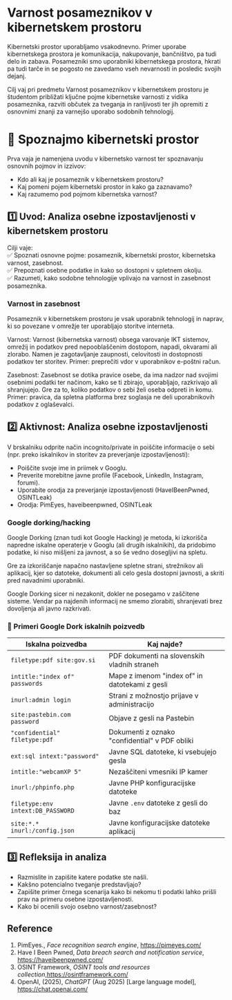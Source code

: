 # Varnost posameznikov v kibernetskem prostoru

Kibernetski prostor uporabljamo vsakodnevno. Primer uporabe kibernetskega prostora je komunikacija, nakupovanje, bančništvo, pa tudi delo in zabava. Posamezniki smo uporabniki kibernetskega prostora, hkrati pa tudi tarče in se pogosto ne zavedamo vseh nevarnosti in posledic svojih dejanj.

Cilj vaj pri predmetu Varnost posameznikov v kibernetskem prostoru je študentom približati ključne pojme kibernetske varnosti z vidika posameznika, razviti občutek za tveganja in ranljivosti ter jih opremiti z osnovnimi znanji za varnejšo uporabo sodobnih tehnologij.

# 🧪 Spoznajmo kibernetski prostor

Prva vaja je namenjena uvodu v kibernetsko varnost ter spoznavanju osnovnih pojmov in izzivov:

- Kdo ali kaj je posameznik v kibernetskem prostoru?
- Kaj pomeni pojem kibernetski prostor in kako ga zaznavamo?
- Kaj razumemo pod pojmom kibernetska varnost?

## 1️⃣ Uvod: Analiza osebne izpostavljenosti v kibernetskem prostoru

Cilji vaje:  
✅ Spoznati osnovne pojme: posameznik, kibernetski prostor, kibernetska varnost, zasebnost.  
✅ Prepoznati osebne podatke in kako so dostopni v spletnem okolju.  
✅ Razumeti, kako sodobne tehnologije vplivajo na varnost in zasebnost posameznika.  

### Varnost in zasebnost

Posameznik v kibernetskem prostoru je vsak uporabnik tehnologij in naprav, ki so povezane v omrežje ter uporabljajo storitve interneta.

Varnost:
Varnost (kibernetska varnost) obsega varovanje IKT sistemov, omrežij in podatkov pred nepooblaščenim dostopom, napadi, okvarami ali zlorabo. Namen je zagotavljanje zaupnosti, celovitosti in dostopnosti podatkov ter storitev.
Primer: preprečiti vdor v uporabnikov e-poštni račun.

Zasebnost:
Zasebnost se dotika pravice osebe, da ima nadzor nad svojimi osebnimi podatki ter načinom, kako se ti zbirajo, uporabljajo, razkrivajo ali shranjujejo. Gre za to, koliko podatkov o sebi želi oseba odpreti in komu.
Primer: pravica, da spletna platforma brez soglasja ne deli uporabnikovih podatkov z oglaševalci.

## 2️⃣ Aktivnost: Analiza osebne izpostavljenosti

V brskalniku odprite način incognito/private in poiščite informacije o sebi (npr. preko iskalnikov in storitev za preverjanje izpostavljenosti):
- Poiščite svoje ime in priimek v Googlu.
- Preverite morebitne javne profile (Facebook, LinkedIn, Instagram, forumi).
- Uporabite orodja za preverjanje izpostavljenosti (HaveIBeenPwned, OSINTLeak)
- Orodja: PimEyes, haveibeenpwned, OSINTLeak

### Google dorking/hacking

Google Dorking (znan tudi kot Google Hacking) je metoda, ki izkorišča napredne iskalne operaterje v Googlu (ali drugih iskalnikih), da pridobimo podatke, ki niso mišljeni za javnost, a so še vedno dosegljivi na spletu.

Gre za izkoriščanje napačno nastavljene spletne strani, strežnikov ali aplikacij, kjer so datoteke, dokumenti ali celo gesla dostopni javnosti, a skriti pred navadnimi uporabniki.

Google Dorking sicer ni nezakonit, dokler ne posegamo v zaščitene sisteme. Vendar pa najdenih informacij ne smemo zlorabiti, shranjevati brez dovoljenja ali javno razkrivati.


### 📘 Primeri Google Dork iskalnih poizvedb

| Iskalna poizvedba                       | Kaj najde?                                        |
|----------------------------------------|---------------------------------------------------|
| `filetype:pdf site:gov.si`             | PDF dokumenti na slovenskih vladnih straneh       |
| `intitle:"index of" passwords`         | Mape z imenom "index of" in datotekami z gesli    |
| `inurl:admin login`                    | Strani z možnostjo prijave v administracijo       |
| `site:pastebin.com password`           | Objave z gesli na Pastebin                        |
| `"confidential" filetype:pdf`          | Dokumenti z oznako "confidential" v PDF obliki    |
| `ext:sql intext:"password"`            | Javne SQL datoteke, ki vsebujejo gesla            |
| `intitle:"webcamXP 5"`                 | Nezaščiteni vmesniki IP kamer                     |
| `inurl:/phpinfo.php`                   | Javne PHP konfiguracijske datoteke                |
| `filetype:env intext:DB_PASSWORD`      | Javne `.env` datoteke z gesli do baz              |
| `site:*.* inurl:/config.json`          | Javne konfiguracijske datoteke aplikacij          |


## 3️⃣ Refleksija in analiza

- Razmislite in zapišite katere podatke ste našli.
- Kakšno potencialno tveganje predstavljajo?
- Zapišite primer črnega scenarija kako bi nekomu ti podatki lahko prišli prav na primeru osebne izpostavljenosti.
- Kako bi ocenili svojo osebno varnost/zasebnost?

## Reference

1. PimEyes., *Face recognition search engine*, https://pimeyes.com/  
2. Have I Been Pwned, *Data breach search and notification service*, https://haveibeenpwned.com/  
3. OSINT Framework, *OSINT tools and resources collection*,https://osintframework.com/  
4. OpenAI, (2025), *ChatGPT* (Aug 2025) [Large language model], https://chat.openai.com/
